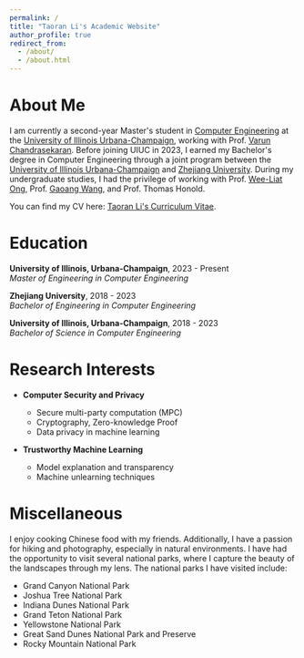 ```yaml
---
permalink: /
title: "Taoran Li's Academic Website"
author_profile: true
redirect_from: 
  - /about/
  - /about.html
---
```


About Me
======

I am currently a second-year Master's student in [Computer Engineering](https://ece.illinois.edu/) at the [University of Illinois Urbana-Champaign](https://illinois.edu/), working with Prof. [Varun Chandrasekaran](https://chandrasekaran-group.github.io/). Before joining UIUC in 2023, I earned my Bachelor's degree in Computer Engineering through a joint program between the [University of Illinois Urbana-Champaign](https://illinois.edu/) and [Zhejiang University](https://www.zju.edu.cn/english/). During my undergraduate studies, I had the privilege of working with Prof. [Wee-Liat Ong](https://zjui.intl.zju.edu.cn/en/node/781), Prof. [Gaoang Wang](https://zjui.intl.zju.edu.cn/en/node/780), and Prof. Thomas Honold.

You can find my CV here: [Taoran Li's Curriculum Vitae](../assets/CV.pdf).

Education
======
**University of Illinois, Urbana-Champaign**, 2023 - Present  
*Master of Engineering in Computer Engineering*

**Zhejiang University**, 2018 - 2023  
*Bachelor of Engineering in Computer Engineering*  

**University of Illinois, Urbana-Champaign**, 2018 - 2023  
*Bachelor of Science in Computer Engineering*


Research Interests
======
- **Computer Security and Privacy**
  - Secure multi-party computation (MPC)
  - Cryptography, Zero-knowledge Proof
  - Data privacy in machine learning

- **Trustworthy Machine Learning**
  - Model explanation and transparency
  - Machine unlearning techniques

Miscellaneous
======
I enjoy cooking Chinese food with my friends. Additionally, I have a passion for hiking and photography, especially in natural environments. I have had the opportunity to visit several national parks, where I capture the beauty of the landscapes through my lens. The national parks I have visited include:

- Grand Canyon National Park
- Joshua Tree National Park
- Indiana Dunes National Park
- Grand Teton National Park
- Yellowstone National Park
- Great Sand Dunes National Park and Preserve
- Rocky Mountain National Park

